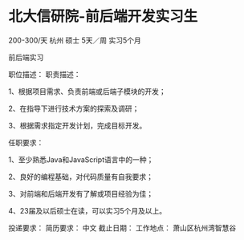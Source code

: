 # 北大信研院-前后端开发实习生

200-300/天 杭州 硕士 5天／周 实习5个月

前后端实习

职位描述：
职责描述：

1、根据项目需求、负责前端或后端子模块的开发；

2、在指导下进行技术方案的探索及调研；

3、根据需求指定开发计划，完成目标开发。

任职要求：

1、至少熟悉Java和JavaScript语言中的一种；

2、良好的编程基础，对代码质量有自我要求；

3、对前端和后端开发有了解或项目经验为佳；

4、23届及以后硕士在读，可以实习5个月及以上。

投递要求：
简历要求： 中文
截止日期：
工作地点：
萧山区杭州湾智慧谷